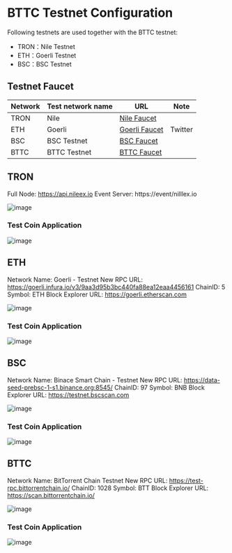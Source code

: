 # BTTC Testnet Configuration

Following testnets are used together with the BTTC testnet:

* TRON：Nile Testnet
* ETH：Goerli Testnet
* BSC：BSC Testnet

## Testnet Faucet

| Network  |  Test network name |  URL |  Note |
| ------------ | ------------ | ------------ | ------------ |
| TRON  | Nile  |  [Nile Faucet](https://nileex.io/join/getJoinPage) |   |
|  ETH |  Goerli | [Goerli Faucet](https://faucet.goerli.mudit.blog/)  | Twitter |
|  BSC |  BSC Testnet | [BSC Faucet](https://testnet.binance.org/faucet-smart)  |   |
|  BTTC | BTTC Testnet | [BTTC Faucet](https://faucet.bittorrentchain.io)  |  |

## TRON

Full Node: https://api.nileex.io
Event Server: https://event/nilllex.io

![image](../pics/nile-rpc.png)

### Test Coin Application

![image](../pics/testnet/nile.png)

## ETH

Network Name: Goerli - Testnet
New RPC URL: https://goerli.infura.io/v3/9aa3d95b3bc440fa88ea12eaa4456161
ChainID: 5
Symbol: ETH
Block Explorer URL: https://goerli.etherscan.com

![image](../pics/goerli-rpc.png)

### Test Coin Application

![image](../pics/testnet/goerli.png)

## BSC

Network Name: Binace Smart Chain - Testnet
New RPC URL: https://data-seed-prebsc-1-s1.binance.org:8545/
ChainID: 97
Symbol: BNB
Block Explorer URL: https://testnet.bscscan.com

![image](../pics/bsc-rpc.png)

### Test Coin Application

![image](../pics/testnet/bsc.png)

## BTTC

Network Name: BitTorrent Chain Testnet
New RPC URL: https://test-rpc.bittorrentchain.io/ 
ChainID: 1028
Symbol: BTT
Block Explorer URL: https://scan.bittorrentchain.io/

![image](../pics/wallet-rpc.png)

### Test Coin Application

![image](../pics/testnet/bttc.png)
